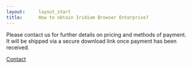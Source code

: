 ```yaml
---
layout:		layout_start
title:		How to obtain Iridium Browser Enterprise?
---
```

Please contact us for further details on pricing and methods of payment.    
It will be shipped via a secure download link once payment has been received.   

<a href="mailto:{{ site.email | encode_email }}?subject=Iridium Browser Enterprise - website contact" class="button wht icon fa-envelope" title="contact us">Contact</a>